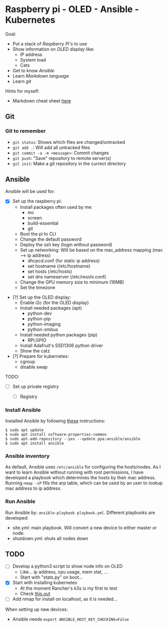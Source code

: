 # Raspberry pi - OLED - Ansible - Kubernetes


Goal:
- Put a stack of *Raspberry Pi's* to use
- Show information on *OLED display* like:
  - IP address
  - System load
  - Cats
- Get to know *Ansible*
- Learn *Markdown language*
- Learn *git*

Hints for myself:
- Markdown cheat sheet [here](https://github.com/adam-p/markdown-here/wiki/Markdown-Cheatsheet)


## Git 

### Git to remember
- `git status`: Shows which files are changed/untracked
- `git add .`: Will add all untracked files
- `git commit -a -m <message>`: Commit changes
- `git push`: "Save" repository to remote server(s)
- `git init`: Make a git repository in the currect directory


## Ansible
Ansible will be used for:
- [x] Set up the raspberry pi:
  - Install packages often used by me:
    - mc
    - screen
    - build-essential
    - git
  - Boot the pi to CLI
  - Change the default password
  - Deploy the ssh key (login without password)
  - Set up networking: Will be based on the mac_address mapping (mac --> ip address)
    - dhcpcd.conf (for static ip address)
    - set hostname (/etc/hostname)
    - set hosts (/etc/hosts)
    - set dns nameserver (/etc/resolv.conf)
  - Change the GPU memory size to minimum (16MB)
  - Set the timezone
- [?] Set up the OLED display:
  - Enable i2c (for the OLED display)
  - Install needed packages (apt)
    - python-dev
    - python-pip
    - python-imaging
    - python-smbus
  - Install needed python packages (pip)
    - RPI.GPIO
  - Install Adafruit's SSD1306 python driver
  - Show the catz
- [?] Prepare for kubernetes:
  - cgroup
  - disable swap

TODO:
- [ ] Set up private registry
  - [ ] Registry


### Install Ansible
Installed Ansible by following [these](https://docs.ansible.com/ansible/latest/installation_guide/intro_installation.html#latest-releases-via-apt-ubuntu) instructions:

```
$ sudo apt update
$ sudo apt install software-properties-common
$ sudo apt-add-repository --yes --update ppa:ansible/ansible
$ sudo apt install ansible
```


### Ansible inventory
As default, Ansible uses `/etc/ansible` for configuring the hosts/nodes. As I
want to learn Ansible without running with root permissions, I have developed a
playbook which determines the hosts by their mac address. Running `nmap -sP` fills
the arp table, which can be used by an user to lookup mac address to ip address. 


### Run Ansible
Run Ansible by: `ansible-playbook playbook.yml`. Different playbooks
are developed:
- site.yml: main playbook. Will convert a new device to either master or node.
- shutdown.yml: shuts all nodes down


## TODO
- [ ] Develop a python3 script to show node info on OLED
  - Like... ip address, cpu usage, mem stat, ...
  - Start with "stats.py" on boot...
- [x] Start with installing kubernetes
  - At the moment Rancher's k3s is my first to test
  - Check [this out](https://github.com/rancher/k3s)
- [ ] Add nmap for install on localhost, as it is needed...

When setting up new devices:
- Ansible needs ```export ANSIBLE_HOST_KEY_CHECKING=False```

